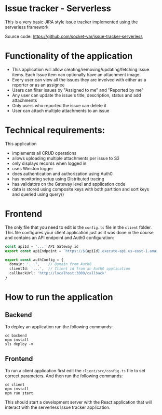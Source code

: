# Issue tracker - Serverless

This is a very basic JIRA style issue tracker implemented using the serverless framework

Source code: https://github.com/socket-var/issue-tracker-serverless

# Functionality of the application

- This application will allow creating/removing/updating/fetching Issue items. Each Issue item can optionally have an attachment image.
- Every user can view all the issues they are involved with either as a reporter or as an assignee
- Users can filter issues by "Assigned to me" and "Reported by me"
- Any user can update the issue's title, description, status and add attachments
- Only users who reported the issue can delete it
- User can attach multiple attachments to an issue

# Technical requirements:

This application

- implements all CRUD operations
- allows uploading multiple attachments per issue to S3
- only displays records when logged in
- uses Winston logger
- does authentication and authorization using Auth0
- has monitoring setup using Distributed tracing
- has validators on the Gateway level and application code
- data is stored using composite keys with both partition and sort keys and queried using query()

# Frontend

The only file that you need to edit is the `config.ts` file in the `client` folder. This file configures your client application just as it was done in the course and contains an API endpoint and Auth0 configuration:

```ts
const apiId = '...' API Gateway id
export const apiEndpoint = `https://${apiId}.execute-api.us-east-1.amazonaws.com/dev`

export const authConfig = {
  domain: '...',    // Domain from Auth0
  clientId: '...',  // Client id from an Auth0 application
  callbackUrl: 'http://localhost:3000/callback'
}
```

# How to run the application

## Backend

To deploy an application run the following commands:

```
cd backend
npm install
sls deploy -v
```

## Frontend

To run a client application first edit the `client/src/config.ts` file to set correct parameters. And then run the following commands:

```
cd client
npm install
npm run start
```

This should start a development server with the React application that will interact with the serverless Issue tracker application.
